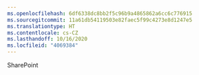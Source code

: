 ```yaml
---
ms.openlocfilehash: 6df6338dc8bb2f5c96b9a4865862a6cc6c776915
ms.sourcegitcommit: 11a61db54119503e82faec5f99c4273e8d1247e5
ms.translationtype: HT
ms.contentlocale: cs-CZ
ms.lasthandoff: 10/16/2020
ms.locfileid: "4069384"
---
```

SharePoint